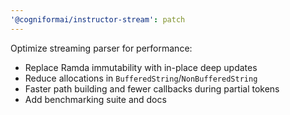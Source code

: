 ```yaml
---
'@cogniformai/instructor-stream': patch
---
```


Optimize streaming parser for performance:

- Replace Ramda immutability with in-place deep updates
- Reduce allocations in `BufferedString`/`NonBufferedString`
- Faster path building and fewer callbacks during partial tokens
- Add benchmarking suite and docs
